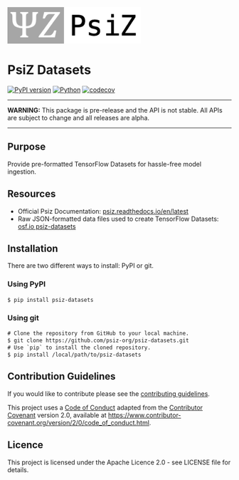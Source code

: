 ![PsiZ logo](docs/img/full_logo_300.png)

# PsiZ Datasets
[![PyPI version](https://badge.fury.io/py/psiz-datasets.svg)](https://badge.fury.io/py/psiz-datasets)
[![Python](https://img.shields.io/pypi/pyversions/psiz-datasets.svg?style=plastic)](https://badge.fury.io/py/psiz-datasets)
[![codecov](https://codecov.io/github/psiz-org/psiz-datasets/graph/badge.svg?token=2ENUG6MC37)](https://codecov.io/github/psiz-org/psiz-datasets)

---
**WARNING:** This package is pre-release and the API is not stable. All APIs are subject to change and all releases are alpha.

---

## Purpose
Provide pre-formatted TensorFlow Datasets for hassle-free model ingestion.

## Resources
* Official Psiz Documentation: [psiz.readthedocs.io/en/latest](https://psiz.readthedocs.io/en/latest/)
* Raw JSON-formatted data files used to create TensorFlow Datasets: [osf.io psiz-datasets](https://osf.io/cn2s3/)

## Installation
There are two different ways to install: PyPI or git.

### Using PyPI
```
$ pip install psiz-datasets
```

### Using git
```
# Clone the repository from GitHub to your local machine.
$ git clone https://github.com/psiz-org/psiz-datasets.git
# Use `pip` to install the cloned repository.
$ pip install /local/path/to/psiz-datasets
```

## Contribution Guidelines
If you would like to contribute please see the [contributing guidelines](CONTRIBUTING.md).

This project uses a [Code of Conduct](CODE.md) adapted from the [Contributor Covenant](https://www.contributor-covenant.org/)
version 2.0, available at <https://www.contributor-covenant.org/version/2/0/code_of_conduct.html>.

## Licence
This project is licensed under the Apache Licence 2.0 - see LICENSE file for details.
